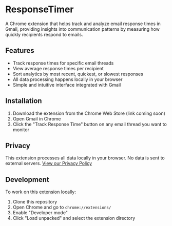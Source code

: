 # ResponseTimer

A Chrome extension that helps track and analyze email response times in Gmail, providing insights into communication patterns by measuring how quickly recipients respond to emails.

## Features

- Track response times for specific email threads
- View average response times per recipient
- Sort analytics by most recent, quickest, or slowest responses
- All data processing happens locally in your browser
- Simple and intuitive interface integrated with Gmail

## Installation

1. Download the extension from the Chrome Web Store (link coming soon)
2. Open Gmail in Chrome
3. Click the "Track Response Time" button on any email thread you want to monitor

## Privacy

This extension processes all data locally in your browser. No data is sent to external servers.
[View our Privacy Policy](https://techsteramman.github.io/responsetimer-privacy)

## Development

To work on this extension locally:

1. Clone this repository
2. Open Chrome and go to `chrome://extensions/`
3. Enable "Developer mode"
4. Click "Load unpacked" and select the extension directory